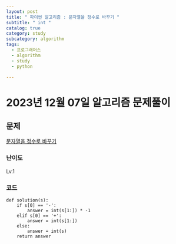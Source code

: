 ```yaml
---
layout: post
title: " 파이썬 알고리즘 : 문자열을 정수로 바꾸기 "
subtitle: " int "
catalog: true
category: study
subcategory: algorithm
tags:
  - 프로그래머스
  - algorithm
  - study
  - python

---
```


# 2023년 12월 07일 알고리즘 문제풀이

## 문제

[문자열을 정수로 바꾸기](https://school.programmers.co.kr/learn/courses/30/lessons/12925)

### 난이도

Lv.1

### 코드
```
def solution(s):
    if s[0] == '-':
        answer = int(s[1:]) * -1
    elif s[0] == '+':
        answer = int(s[1:])
    else:
        answer = int(s)
    return answer
```
